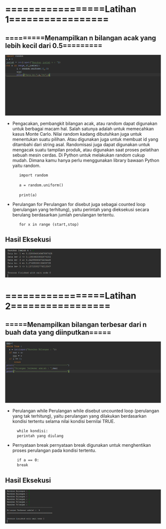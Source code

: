 # =================Latihan 1================= #
## =========Menampilkan n bilangan acak yang lebih kecil dari 0.5========= ##

![alt text](a.png)

- Pengacakan, pembangkit bilangan acak, atau random dapat digunakan untuk berbagai macam hal.
Salah satunya adalah untuk memecahkan kasus Monte Carlo.
Nilai random kadang dibutuhkan juga untuk menentukan suatu pilihan.
Atau digunakan juga untuk membuat id yang ditambahi dari string asal.
Randomisasi juga dapat digunakan untuk mengacak suatu tampilan produk, atau digunakan saat proses pelatihan sebuah mesin cerdas.
Di Python untuk melakukan random cukup mudah.
Dimana kamu hanya perlu menggunakan library bawaan Python yaitu random.

		 import random

		 a = random.uniform()

		 print(a)

- Perulangan for
Perulangan for disebut juga sebagai counted loop (perulangan yang terhitung), yaitu
perintah yang dieksekusi secara berulang berdasarkan jumlah perulangan tertentu.

		 for x in range (start,stop)

## Hasil Eksekusi ##

![alt text](b.png)

# =================Latihan 2================= #
## =====Menampilkan bilangan terbesar dari n buah data yang diinputkan===== ##

![alt text](c.png)

- Perulangan while
Perulangan while disebut uncounted loop (perulangan yang tak terhitung), yaitu perulangan
yang dilakukan berdasarkan kondisi tertentu selama nilai kondisi bernilai TRUE.

		while kondisi:
		perintah yang diulang

- Pernyataan break
pernyataan break digunakan untuk menghentikan proses perulangan pada kondisi tertentu. 

		if a == 0:
		break

## Hasil Eksekusi ##

![alt text](d.png)